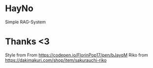 # HayNo
Simple RAG-System


# Thanks <3
Style from 
From https://codepen.io/FlorinPop17/pen/bJayqM
Riko from
https://dakimakuri.com/shop/item/sakurauchi-riko